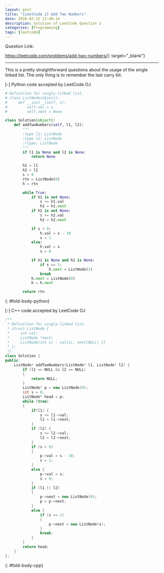 ```yaml
---
layout: post
title: "[LeetCode 2] Add Two Numbers"
date: 2016-02-22 12:49:14
description: Solution of LeetCode Question 2
categories: [Programming]
tags: [leetcode]
---
```


Question Link:

<https://leetcode.com/problems/add-two-numbers/>{: target="_blank"}

---

This is a pretty straightforward questions about the usage of the single linked list.
The only thing is to remember the last carry bit.


<div class="code-title">
<span class="code-fold" id="fold-btn-python" onclick="$use('fold-body-python', 'fold-btn-python')">[-]</span>
Python code accepted by LeetCode OJ
</div>

~~~ python
# Definition for singly-linked list.
# class ListNode(object):
#     def __init__(self, x):
#         self.val = x
#         self.next = None

class Solution(object):
    def addTwoNumbers(self, l1, l2):
        """
        :type l1: ListNode
        :type l2: ListNode
        :rtype: ListNode
        """
        if l1 is None and l2 is None:
            return None

        h1 = l1
        h2 = l2
        s = 0
        rtn = ListNode(0)
        h = rtn

        while True:
            if h1 is not None:
                s += h1.val
                h1 = h1.next
            if h2 is not None:
                s += h2.val
                h2 = h2.next

            if s > 9:
                h.val = s - 10
                s = 1
            else:
                h.val = s
                s = 0

            if h1 is None and h2 is None:
                if s == 1:
                    h.next = ListNode(1)
                break
            h.next = ListNode(0)
            h = h.next

        return rtn
~~~
{: #fold-body-python}




<div class="code-title">
<span class="code-fold" id="fold-btn-cpp" onclick="$use('fold-body-cpp', 'fold-btn-cpp')">[-]</span>
C++ code accepted by LeetCode OJ
</div>

~~~ cpp
/**
 * Definition for singly-linked list.
 * struct ListNode {
 *     int val;
 *     ListNode *next;
 *     ListNode(int x) : val(x), next(NULL) {}
 * };
 */
class Solution {
public:
    ListNode* addTwoNumbers(ListNode* l1, ListNode* l2) {
        if (l1 == NULL && l2 == NULL)
        {
            return NULL;
        }
        ListNode* p = new ListNode(0);
        int s = 0;
        ListNode* head = p;
        while (true)
        {
            if(l1) {
                s += l1->val;
                l1 = l1->next;
            }
            if (l2) {
                s += l2->val;
                l2 = l2->next;
            }
            if (s > 9)
            {
                p->val = s - 10;
                s = 1;
            }
            else {
                p->val = s;
                s = 0;
            }
            if (l1 || l2)
            {
                p->next = new ListNode(0);
                p = p->next;
            }
            else {
                if (s == 1)
                {
                    p->next = new ListNode(s);
                }
                break;
            }
        }
        return head;
    }
};
~~~
{: #fold-body-cpp}
